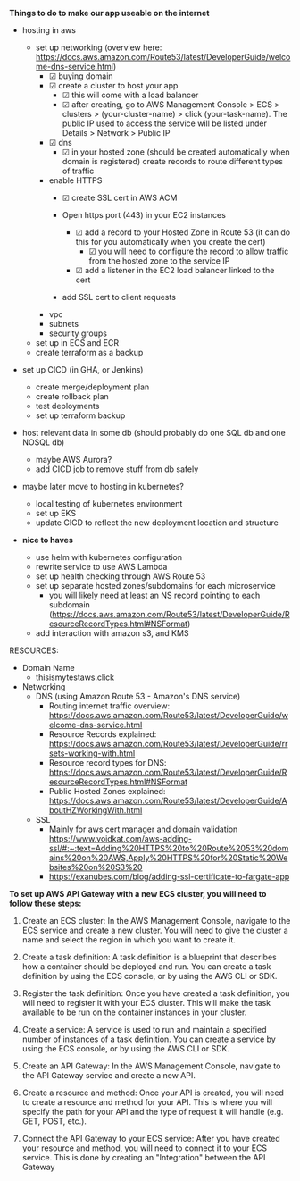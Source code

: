 **Things to do to make our app useable on the internet**
- hosting in aws
    - set up networking (overview here: https://docs.aws.amazon.com/Route53/latest/DeveloperGuide/welcome-dns-service.html)
        - ☑ buying domain
        - ☑ create a cluster to host your app
            - ☑ this will come with a load balancer
            - ☑ after creating, go to AWS Management Console > ECS > clusters > (your-cluster-name) > click (your-task-name).
            The public IP used to access the service will be listed under Details > Network > Public IP     
        - ☑ dns
            - ☑ in your hosted zone (should be created automatically when domain is registered)
            create records to route different types of traffic           
        - enable HTTPS
            - ☑ create SSL cert in AWS ACM
            - Open https port (443) in your EC2 instances
                - ☑ add a record to your Hosted Zone in Route 53 (it can do this for you automatically when you create the cert)
                    - ☑ you will need to configure the record to allow traffic from the hosted zone to the service IP
                - ☑ add a listener in the EC2 load balancer linked to the cert

            - add SSL cert to client requests
        - vpc
        - subnets
        - security groups
    - set up in ECS and ECR
    - create terraform as a backup
- set up CICD (in GHA, or Jenkins)
    - create merge/deployment plan
    - create rollback plan
    - test deployments
    - set up terraform backup
- host relevant data in some db (should probably do one SQL db and one NOSQL db)
    - maybe AWS Aurora?
    - add CICD job to remove stuff from db safely
- maybe later move to hosting in kubernetes?
    - local testing of kubernetes environment
    - set up EKS
    - update CICD to reflect the new deployment location and structure

- **nice to haves**
    - use helm with kubernetes configuration
    - rewrite service to use AWS Lambda
    - set up health checking through AWS Route 53
    - set up separate hosted zones/subdomains for each microservice
        - you will likely need at least an NS record pointing to each subdomain (https://docs.aws.amazon.com/Route53/latest/DeveloperGuide/ResourceRecordTypes.html#NSFormat)
    - add interaction with amazon s3, and KMS

RESOURCES:
- Domain Name
    - thisismytestaws.click
- Networking
    - DNS (using Amazon Route 53 - Amazon's DNS service)
        - Routing internet traffic overview: https://docs.aws.amazon.com/Route53/latest/DeveloperGuide/welcome-dns-service.html
        - Resource Records explained: https://docs.aws.amazon.com/Route53/latest/DeveloperGuide/rrsets-working-with.html 
        - Resource record types for DNS: https://docs.aws.amazon.com/Route53/latest/DeveloperGuide/ResourceRecordTypes.html#NSFormat
        - Public Hosted Zones explained: https://docs.aws.amazon.com/Route53/latest/DeveloperGuide/AboutHZWorkingWith.html
    - SSL
        - Mainly for aws cert manager and domain validation https://www.voidkat.com/aws-adding-ssl/#:~:text=Adding%20HTTPS%20to%20Route%2053%20domains%20on%20AWS,Apply%20HTTPS%20for%20Static%20Websites%20on%20S3%20
        - https://exanubes.com/blog/adding-ssl-certificate-to-fargate-app


**To set up AWS API Gateway with a new ECS cluster, you will need to follow these steps:**

1. Create an ECS cluster: In the AWS Management Console, navigate to the ECS service and create a new cluster. 
   You will need to give the cluster a name and select the region in which you want to create it.

2. Create a task definition: A task definition is a blueprint that describes how a container should be deployed and run. 
   You can create a task definition by using the ECS console, or by using the AWS CLI or SDK.

3. Register the task definition: Once you have created a task definition, you will need to register it with your ECS cluster. 
   This will make the task available to be run on the container instances in your cluster.

4. Create a service: A service is used to run and maintain a specified number of instances of a task definition. 
   You can create a service by using the ECS console, or by using the AWS CLI or SDK.

5. Create an API Gateway: In the AWS Management Console, navigate to the API Gateway service and create a new API.

6. Create a resource and method: Once your API is created, you will need to create a resource and method for your API. 
   This is where you will specify the path for your API and the type of request it will handle (e.g. GET, POST, etc.).

7. Connect the API Gateway to your ECS service: After you have created your resource and method, you will need to connect it to your 
   ECS service. This is done by creating an "Integration" between the API Gateway